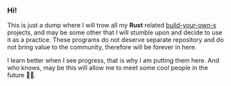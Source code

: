 ### Hi!

This is just a dump where I will trow all my **Rust** related [build-your-own-x](https://github.com/danistefanovic/build-your-own-x) projects, and may be some other that I will stumble upon and decide to use it as a practice. These programs do not deserve separate repository and do not bring value to the community, therefore will be forever in here.


I learn better when I see progress, that is why I am putting them here. And who knows, may be this will allow me to meet some cool people in the future 🧙🏼.